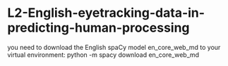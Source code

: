 # L2-English-eyetracking-data-in-predicting-human-processing


you need to download the English spaCy model en_core_web_md to your virtual environment:
python -m spacy download en_core_web_md
